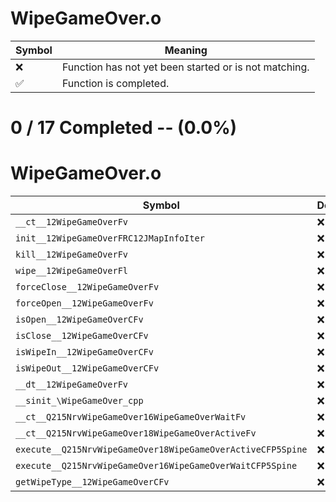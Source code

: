 # WipeGameOver.o
| Symbol | Meaning 
| ------------- | ------------- 
| :x: | Function has not yet been started or is not matching. 
| :white_check_mark: | Function is completed. 


# 0 / 17 Completed -- (0.0%)
# WipeGameOver.o
| Symbol | Decompiled? |
| ------------- | ------------- |
| `__ct__12WipeGameOverFv` | :x: |
| `init__12WipeGameOverFRC12JMapInfoIter` | :x: |
| `kill__12WipeGameOverFv` | :x: |
| `wipe__12WipeGameOverFl` | :x: |
| `forceClose__12WipeGameOverFv` | :x: |
| `forceOpen__12WipeGameOverFv` | :x: |
| `isOpen__12WipeGameOverCFv` | :x: |
| `isClose__12WipeGameOverCFv` | :x: |
| `isWipeIn__12WipeGameOverCFv` | :x: |
| `isWipeOut__12WipeGameOverCFv` | :x: |
| `__dt__12WipeGameOverFv` | :x: |
| `__sinit_\WipeGameOver_cpp` | :x: |
| `__ct__Q215NrvWipeGameOver16WipeGameOverWaitFv` | :x: |
| `__ct__Q215NrvWipeGameOver18WipeGameOverActiveFv` | :x: |
| `execute__Q215NrvWipeGameOver18WipeGameOverActiveCFP5Spine` | :x: |
| `execute__Q215NrvWipeGameOver16WipeGameOverWaitCFP5Spine` | :x: |
| `getWipeType__12WipeGameOverCFv` | :x: |
